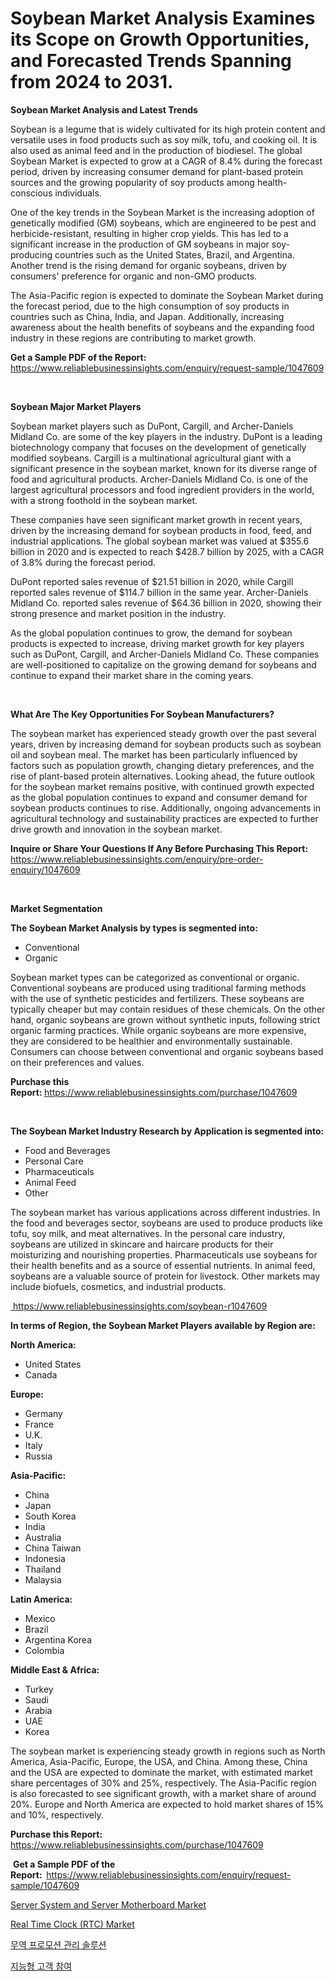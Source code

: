 <p><h1>Soybean Market Analysis Examines its Scope on Growth Opportunities, and Forecasted Trends Spanning from 2024 to 2031.</h1></p><p><strong>Soybean Market Analysis and Latest Trends</strong></p>
<p><p>Soybean is a legume that is widely cultivated for its high protein content and versatile uses in food products such as soy milk, tofu, and cooking oil. It is also used as animal feed and in the production of biodiesel. The global Soybean Market is expected to grow at a CAGR of 8.4% during the forecast period, driven by increasing consumer demand for plant-based protein sources and the growing popularity of soy products among health-conscious individuals.</p><p>One of the key trends in the Soybean Market is the increasing adoption of genetically modified (GM) soybeans, which are engineered to be pest and herbicide-resistant, resulting in higher crop yields. This has led to a significant increase in the production of GM soybeans in major soy-producing countries such as the United States, Brazil, and Argentina. Another trend is the rising demand for organic soybeans, driven by consumers' preference for organic and non-GMO products.</p><p>The Asia-Pacific region is expected to dominate the Soybean Market during the forecast period, due to the high consumption of soy products in countries such as China, India, and Japan. Additionally, increasing awareness about the health benefits of soybeans and the expanding food industry in these regions are contributing to market growth.</p></p>
<p><strong>Get a Sample PDF of the Report:&nbsp;</strong> <a href="https://www.reliablebusinessinsights.com/enquiry/request-sample/1047609">https://www.reliablebusinessinsights.com/enquiry/request-sample/1047609</a></p>
<p>&nbsp;</p>
<p><strong>Soybean Major Market Players</strong></p>
<p><p>Soybean market players such as DuPont, Cargill, and Archer-Daniels Midland Co. are some of the key players in the industry. DuPont is a leading biotechnology company that focuses on the development of genetically modified soybeans. Cargill is a multinational agricultural giant with a significant presence in the soybean market, known for its diverse range of food and agricultural products. Archer-Daniels Midland Co. is one of the largest agricultural processors and food ingredient providers in the world, with a strong foothold in the soybean market.</p><p>These companies have seen significant market growth in recent years, driven by the increasing demand for soybean products in food, feed, and industrial applications. The global soybean market was valued at $355.6 billion in 2020 and is expected to reach $428.7 billion by 2025, with a CAGR of 3.8% during the forecast period.</p><p>DuPont reported sales revenue of $21.51 billion in 2020, while Cargill reported sales revenue of $114.7 billion in the same year. Archer-Daniels Midland Co. reported sales revenue of $64.36 billion in 2020, showing their strong presence and market position in the industry.</p><p>As the global population continues to grow, the demand for soybean products is expected to increase, driving market growth for key players such as DuPont, Cargill, and Archer-Daniels Midland Co. These companies are well-positioned to capitalize on the growing demand for soybeans and continue to expand their market share in the coming years.</p></p>
<p>&nbsp;</p>
<p><strong>What Are The Key Opportunities For Soybean Manufacturers?</strong></p>
<p><p>The soybean market has experienced steady growth over the past several years, driven by increasing demand for soybean products such as soybean oil and soybean meal. The market has been particularly influenced by factors such as population growth, changing dietary preferences, and the rise of plant-based protein alternatives. Looking ahead, the future outlook for the soybean market remains positive, with continued growth expected as the global population continues to expand and consumer demand for soybean products continues to rise. Additionally, ongoing advancements in agricultural technology and sustainability practices are expected to further drive growth and innovation in the soybean market.</p></p>
<p><strong>Inquire or Share Your Questions If Any Before Purchasing This Report:</strong> <a href="https://www.reliablebusinessinsights.com/enquiry/pre-order-enquiry/1047609">https://www.reliablebusinessinsights.com/enquiry/pre-order-enquiry/1047609</a></p>
<p>&nbsp;</p>
<p><strong>Market Segmentation</strong></p>
<p><strong>The Soybean Market Analysis by types is segmented into:</strong></p>
<p><ul><li>Conventional</li><li>Organic</li></ul></p>
<p><p>Soybean market types can be categorized as conventional or organic. Conventional soybeans are produced using traditional farming methods with the use of synthetic pesticides and fertilizers. These soybeans are typically cheaper but may contain residues of these chemicals. On the other hand, organic soybeans are grown without synthetic inputs, following strict organic farming practices. While organic soybeans are more expensive, they are considered to be healthier and environmentally sustainable. Consumers can choose between conventional and organic soybeans based on their preferences and values.</p></p>
<p><strong>Purchase this Report:&nbsp;</strong><a href="https://www.reliablebusinessinsights.com/purchase/1047609">https://www.reliablebusinessinsights.com/purchase/1047609</a></p>
<p>&nbsp;</p>
<p><strong>The Soybean Market Industry Research by Application is segmented into:</strong></p>
<p><ul><li>Food and Beverages</li><li>Personal Care</li><li>Pharmaceuticals</li><li>Animal Feed</li><li>Other</li></ul></p>
<p><p>The soybean market has various applications across different industries. In the food and beverages sector, soybeans are used to produce products like tofu, soy milk, and meat alternatives. In the personal care industry, soybeans are utilized in skincare and haircare products for their moisturizing and nourishing properties. Pharmaceuticals use soybeans for their health benefits and as a source of essential nutrients. In animal feed, soybeans are a valuable source of protein for livestock. Other markets may include biofuels, cosmetics, and industrial products.</p></p>
<p><a href="https://www.reliablebusinessinsights.com/soybean-r1047609">&nbsp;https://www.reliablebusinessinsights.com/soybean-r1047609</a></p>
<p><strong>In terms of Region, the Soybean Market Players available by Region are:</strong></p>
<p>
    <p> <strong> North America: </strong>
        <ul>
            <li>United States</li>
            <li>Canada</li>
        </ul>
        </p> 
    <p> <strong> Europe: </strong>
        <ul>
            <li>Germany</li>
            <li>France</li>
            <li>U.K.</li>
            <li>Italy</li>
            <li>Russia</li>
        </ul>
        </p> 
    <p> <strong> Asia-Pacific: </strong>
        <ul>
            <li>China</li>
            <li>Japan</li>
            <li>South Korea</li>
            <li>India</li>
            <li>Australia</li>
            <li>China Taiwan</li>
            <li>Indonesia</li>
            <li>Thailand</li>
            <li>Malaysia</li>
        </ul>
        </p> 
    <p> <strong> Latin America: </strong>
        <ul>
            <li>Mexico</li>
            <li>Brazil</li>
            <li>Argentina Korea</li>
            <li>Colombia</li>
        </ul>
        </p> 
    <p> <strong> Middle East & Africa: </strong>
        <ul>
            <li>Turkey</li>
            <li>Saudi</li>
            <li>Arabia</li>
            <li>UAE</li>
            <li>Korea</li>
        </ul>
    </p>
    </p>
<p><p>The soybean market is experiencing steady growth in regions such as North America, Asia-Pacific, Europe, the USA, and China. Among these, China and the USA are expected to dominate the market, with estimated market share percentages of 30% and 25%, respectively. The Asia-Pacific region is also forecasted to see significant growth, with a market share of around 20%. Europe and North America are expected to hold market shares of 15% and 10%, respectively.</p></p>
<p><strong>Purchase this Report: </strong><a href="https://www.reliablebusinessinsights.com/purchase/1047609">https://www.reliablebusinessinsights.com/purchase/1047609</a></p>
<p>&nbsp;<strong>Get a Sample PDF of the Report:&nbsp;&nbsp;</strong><a href="https://www.reliablebusinessinsights.com/enquiry/request-sample/1047609">https://www.reliablebusinessinsights.com/enquiry/request-sample/1047609</a></p>
<p><strong></strong></p>
<p><p><a href="https://github.com/mbisetmhermsr/Market-Research-Report-List-3/blob/main/server-system-and-server-motherboard-market.md">Server System and Server Motherboard Market</a></p><p><a href="https://github.com/cameroneffertz/Market-Research-Report-List-1/blob/main/real-time-clock-rtc-market.md">Real Time Clock (RTC) Market</a></p><p><a href="https://github.com/Jackieshlerin98056/Market-Research-Report-List-1/blob/main/7019584159808.md">무역 프로모션 관리 솔루션</a></p><p><a href="https://github.com/CarmellaLang1/Market-Research-Report-List-1/blob/main/3227113159807.md">지능형 고객 참여</a></p></p>
